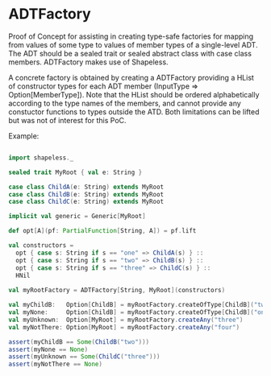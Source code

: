 ADTFactory
==========

Proof of Concept for assisting in creating type-safe factories for mapping from values of some type to values of member types of a single-level ADT.
The ADT should be a sealed trait or sealed abstract class with case class members. 
ADTFactory makes use of Shapeless.

A concrete factory is obtained by creating a ADTFactory providing a HList of constructor types for each ADT member (InputType => Option[MemberType]). Note that the HList should be ordered alphabetically according to the type names of the members, and cannot provide any constuctor functions to types outside the ATD. Both limitations can be lifted but was not of interest for this PoC.

Example:
```scala

import shapeless._

sealed trait MyRoot { val e: String }

case class ChildA(e: String) extends MyRoot
case class ChildB(e: String) extends MyRoot
case class ChildC(e: String) extends MyRoot

implicit val generic = Generic[MyRoot]

def opt[A](pf: PartialFunction[String, A]) = pf.lift

val constructors =
  opt { case s: String if s == "one" => ChildA(s) } ::
  opt { case s: String if s == "two" => ChildB(s) } ::
  opt { case s: String if s == "three" => ChildC(s) } ::
  HNil
  
val myRootFactory = ADTFactory[String, MyRoot](constructors)

val myChildB:   Option[ChildB] = myRootFactory.createOfType[ChildB]("two")
val myNone:     Option[ChildB] = myRootFactory.createOfType[ChildB]("one")
val myUnknown:  Option[MyRoot] = myRootFactory.createAny("three")
val myNotThere: Option[MyRoot] = myRootFactory.createAny("four")

assert(myChildB == Some(ChildB("two")))
assert(myNone == None)
assert(myUnknown == Some(ChildC("three")))
assert(myNotThere == None)

```

